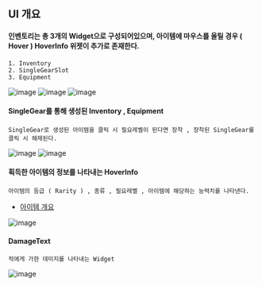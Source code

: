 ## UI 개요

#### 인벤토리는 총 3개의 Widget으로 구성되어있으며, 아이템에 마우스를 올릴 경우 ( Hover ) HoverInfo 위젯이 추가로 존재한다.

```
1. Inventory
2. SingleGearSlot
3. Equipment
```
![image](https://github.com/user-attachments/assets/e07048c2-9c36-49ff-892a-aa6c0d488ce9)
![image](https://github.com/user-attachments/assets/f03478c2-d29f-4b35-a317-684d256ea6a5)
![image](https://github.com/user-attachments/assets/ebecdf7f-c6ce-4c94-ad73-a6e1dbcbc6b2)

#### SingleGear를 통해 생성된 Inventory , Equipment
```
SingleGear로 생성된 아이템을 클릭 시 필요레벨이 된다면 장착 , 장착된 SingleGear를 클릭 시 해제된다.
```
![image](https://github.com/user-attachments/assets/23554a62-5c3b-43a0-9e67-677f75f24c0c)
![image](https://github.com/user-attachments/assets/9266546f-1631-4866-831e-641fdca94850)

#### 획득한 아이템의 정보를 나타내는 HoverInfo
```
아이템의 등급 ( Rarity ) , 종류 , 필요레벨 , 아이템에 해당하는 능력치를 나타낸다.
```
+ [아이템 개요](https://github.com/MinGmin2/UnrealEngine5/blob/main/Outline/Item/%EC%95%84%EC%9D%B4%ED%85%9C%20%EA%B0%9C%EC%9A%94.md)

![image](https://github.com/user-attachments/assets/13690762-e292-4ec7-93ce-97bb45b21269)

#### DamageText
```
적에게 가한 데미지를 나타내는 Widget
```
![image](https://github.com/user-attachments/assets/f130c758-ce19-44e2-bc65-cf9ffa0086da)
